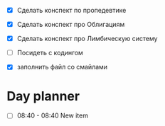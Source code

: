 - [x] Сделать конспект по пропедевтике
- [x] Сделать конспект про Облигациям
- [x] Сделать конспект про Лимбическую систему
- [ ] Посидеть с кодингом 
- [x] заполнить файл со смайлами



# Day planner

- [ ] 08:40 - 08:40 New item